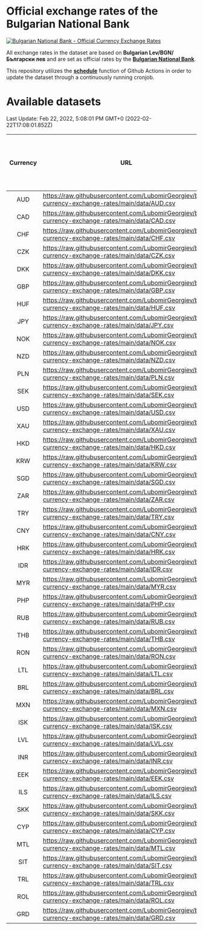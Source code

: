 # Official exchange rates of the Bulgarian National Bank

[![Bulgarian National Bank - Official Currency Exchange Rates](https://github.com/LubomirGeorgiev/bnb-currency-exchange-rates/actions/workflows/update-rates.yml/badge.svg?branch=main)](https://github.com/LubomirGeorgiev/bnb-currency-exchange-rates/actions/workflows/update-rates.yml)

All exchange rates in the dataset are based on **Bulgarian Lev/BGN/Български лев** and are set as official rates by the [**Bulgarian National Bank**](https://www.bnb.bg/Statistics/StExternalSector/StExchangeRates/StERForeignCurrencies/index.htm?toLang=_EN).

This repository utilizes the [**schedule**](https://docs.github.com/en/actions/reference/events-that-trigger-workflows) function of Github Actions in order to update the dataset through a continuously running cronjob.

# Available datasets

<!-- START LINKS (DO NOT EVER FU*ING DELETE THIS COMMENT FOR THE LOVE OF YOUR LIFE!!! IF YOU ARE CURIOS HOW IT WORKS, YOU CAN HAVE A LOOK AT ./src/updateReadme.ts) -->

Last Update: Feb 22, 2022, 5:08:01 PM GMT+0 (2022-02-22T17:08:01.852Z)

| Currency | URL                                                                                             | Number of records | Number of missing days that were filled in |
| :------: | ----------------------------------------------------------------------------------------------- | :---------------: | :----------------------------------------: |
|   AUD    | https://raw.githubusercontent.com/LubomirGeorgiev/bnb-currency-exchange-rates/main/data/AUD.csv |       8406        |                    2586                    |
|   CAD    | https://raw.githubusercontent.com/LubomirGeorgiev/bnb-currency-exchange-rates/main/data/CAD.csv |       8406        |                    2586                    |
|   CHF    | https://raw.githubusercontent.com/LubomirGeorgiev/bnb-currency-exchange-rates/main/data/CHF.csv |       8406        |                    2586                    |
|   CZK    | https://raw.githubusercontent.com/LubomirGeorgiev/bnb-currency-exchange-rates/main/data/CZK.csv |       8406        |                    2586                    |
|   DKK    | https://raw.githubusercontent.com/LubomirGeorgiev/bnb-currency-exchange-rates/main/data/DKK.csv |       8406        |                    2586                    |
|   GBP    | https://raw.githubusercontent.com/LubomirGeorgiev/bnb-currency-exchange-rates/main/data/GBP.csv |       8406        |                    2586                    |
|   HUF    | https://raw.githubusercontent.com/LubomirGeorgiev/bnb-currency-exchange-rates/main/data/HUF.csv |       8406        |                    2586                    |
|   JPY    | https://raw.githubusercontent.com/LubomirGeorgiev/bnb-currency-exchange-rates/main/data/JPY.csv |       8406        |                    2586                    |
|   NOK    | https://raw.githubusercontent.com/LubomirGeorgiev/bnb-currency-exchange-rates/main/data/NOK.csv |       8406        |                    2586                    |
|   NZD    | https://raw.githubusercontent.com/LubomirGeorgiev/bnb-currency-exchange-rates/main/data/NZD.csv |       8406        |                    2586                    |
|   PLN    | https://raw.githubusercontent.com/LubomirGeorgiev/bnb-currency-exchange-rates/main/data/PLN.csv |       8406        |                    2586                    |
|   SEK    | https://raw.githubusercontent.com/LubomirGeorgiev/bnb-currency-exchange-rates/main/data/SEK.csv |       8406        |                    2586                    |
|   USD    | https://raw.githubusercontent.com/LubomirGeorgiev/bnb-currency-exchange-rates/main/data/USD.csv |       8406        |                    2586                    |
|   XAU    | https://raw.githubusercontent.com/LubomirGeorgiev/bnb-currency-exchange-rates/main/data/XAU.csv |       8406        |                    2588                    |
|   HKD    | https://raw.githubusercontent.com/LubomirGeorgiev/bnb-currency-exchange-rates/main/data/HKD.csv |       8106        |                    2497                    |
|   KRW    | https://raw.githubusercontent.com/LubomirGeorgiev/bnb-currency-exchange-rates/main/data/KRW.csv |       8106        |                    2497                    |
|   SGD    | https://raw.githubusercontent.com/LubomirGeorgiev/bnb-currency-exchange-rates/main/data/SGD.csv |       8106        |                    2497                    |
|   ZAR    | https://raw.githubusercontent.com/LubomirGeorgiev/bnb-currency-exchange-rates/main/data/ZAR.csv |       8106        |                    2497                    |
|   TRY    | https://raw.githubusercontent.com/LubomirGeorgiev/bnb-currency-exchange-rates/main/data/TRY.csv |       6586        |                    2025                    |
|   CNY    | https://raw.githubusercontent.com/LubomirGeorgiev/bnb-currency-exchange-rates/main/data/CNY.csv |       6468        |                    1991                    |
|   HRK    | https://raw.githubusercontent.com/LubomirGeorgiev/bnb-currency-exchange-rates/main/data/HRK.csv |       6468        |                    1991                    |
|   IDR    | https://raw.githubusercontent.com/LubomirGeorgiev/bnb-currency-exchange-rates/main/data/IDR.csv |       6468        |                    1991                    |
|   MYR    | https://raw.githubusercontent.com/LubomirGeorgiev/bnb-currency-exchange-rates/main/data/MYR.csv |       6468        |                    1991                    |
|   PHP    | https://raw.githubusercontent.com/LubomirGeorgiev/bnb-currency-exchange-rates/main/data/PHP.csv |       6468        |                    1991                    |
|   RUB    | https://raw.githubusercontent.com/LubomirGeorgiev/bnb-currency-exchange-rates/main/data/RUB.csv |       6468        |                    1991                    |
|   THB    | https://raw.githubusercontent.com/LubomirGeorgiev/bnb-currency-exchange-rates/main/data/THB.csv |       6468        |                    1991                    |
|   RON    | https://raw.githubusercontent.com/LubomirGeorgiev/bnb-currency-exchange-rates/main/data/RON.csv |       6409        |                    1973                    |
|   LTL    | https://raw.githubusercontent.com/LubomirGeorgiev/bnb-currency-exchange-rates/main/data/LTL.csv |       5504        |                    1680                    |
|   BRL    | https://raw.githubusercontent.com/LubomirGeorgiev/bnb-currency-exchange-rates/main/data/BRL.csv |       5499        |                    1695                    |
|   MXN    | https://raw.githubusercontent.com/LubomirGeorgiev/bnb-currency-exchange-rates/main/data/MXN.csv |       5499        |                    1695                    |
|   ISK    | https://raw.githubusercontent.com/LubomirGeorgiev/bnb-currency-exchange-rates/main/data/ISK.csv |       5406        |                    1664                    |
|   LVL    | https://raw.githubusercontent.com/LubomirGeorgiev/bnb-currency-exchange-rates/main/data/LVL.csv |       5143        |                    1570                    |
|   INR    | https://raw.githubusercontent.com/LubomirGeorgiev/bnb-currency-exchange-rates/main/data/INR.csv |       5136        |                    1585                    |
|   EEK    | https://raw.githubusercontent.com/LubomirGeorgiev/bnb-currency-exchange-rates/main/data/EEK.csv |       4351        |                    1324                    |
|   ILS    | https://raw.githubusercontent.com/LubomirGeorgiev/bnb-currency-exchange-rates/main/data/ILS.csv |       4052        |                    1259                    |
|   SKK    | https://raw.githubusercontent.com/LubomirGeorgiev/bnb-currency-exchange-rates/main/data/SKK.csv |       2965        |                    907                     |
|   CYP    | https://raw.githubusercontent.com/LubomirGeorgiev/bnb-currency-exchange-rates/main/data/CYP.csv |       2903        |                    887                     |
|   MTL    | https://raw.githubusercontent.com/LubomirGeorgiev/bnb-currency-exchange-rates/main/data/MTL.csv |       2603        |                    798                     |
|   SIT    | https://raw.githubusercontent.com/LubomirGeorgiev/bnb-currency-exchange-rates/main/data/SIT.csv |       2543        |                    779                     |
|   TRL    | https://raw.githubusercontent.com/LubomirGeorgiev/bnb-currency-exchange-rates/main/data/TRL.csv |       1818        |                    559                     |
|   ROL    | https://raw.githubusercontent.com/LubomirGeorgiev/bnb-currency-exchange-rates/main/data/ROL.csv |       1697        |                    524                     |
|   GRD    | https://raw.githubusercontent.com/LubomirGeorgiev/bnb-currency-exchange-rates/main/data/GRD.csv |        359        |                    107                     |

<!-- END LINKS (DO NOT EVER FU*ING DELETE THIS COMMENT FOR THE LOVE OF YOUR LIFE!!! IF YOU ARE CURIOS HOW IT WORKS, YOU CAN HAVE A LOOK AT ./src/updateReadme.ts) -->
